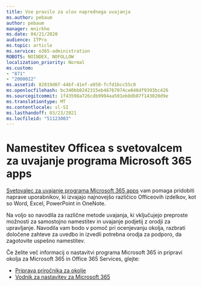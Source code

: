 ```yaml
---
title: Vse pravilo za ulov naprednega uvajanja
ms.author: pebaum
author: pebaum
manager: mnirkhe
ms.date: 04/21/2020
audience: ITPro
ms.topic: article
ms.service: o365-administration
ROBOTS: NOINDEX, NOFOLLOW
localization_priority: Normal
ms.custom:
- "871"
- "2000022"
ms.assetid: 82019d6f-44bf-41ef-a950-fcfd1bcc55c0
ms.openlocfilehash: bc340bb0242315eb46767074ce846df9393bc426
ms.sourcegitcommit: 1f43598a726cdb9904aa501eb8db87f143020d9e
ms.translationtype: MT
ms.contentlocale: sl-SI
ms.lasthandoff: 03/23/2021
ms.locfileid: "51123003"
---
```

# <a name="install-office-with-the-microsoft-365-apps-deployment-advisor"></a>Namestitev Officea s svetovalcem za uvajanje programa Microsoft 365 apps

[Svetovalec za uvajanje programa Microsoft 365 apps](https://go.microsoft.com/fwlink/?linkid=2145748) vam pomaga pridobiti naprave uporabnikov, ki izvajajo najnovejšo različico Officeovih izdelkov, kot so Word, Excel, PowerPoint in OneNote.
  
Na voljo so navodila za različne metode uvajanja, ki vključujejo preproste možnosti za samostojno namestitev in uvajanje podjetij z orodji za upravljanje. Navodila vam bodo v pomoč pri ocenjevanju okolja, razbrati določene zahteve za uvedbo in izvedli potrebna orodja za podporo, da zagotovite uspešno namestitev.
  
Če želite več informacij o nastavitvi programa Microsoft 365 in pripravi okolja za Microsoft 365 in Office 365 Services, glejte:

- [Priprava priročnika za okolje](https://go.microsoft.com/fwlink/?linkid=2005213)
- [Vodnik za nastavitev za Microsoft 365](https://go.microsoft.com/fwlink/?linkid=2072646)
